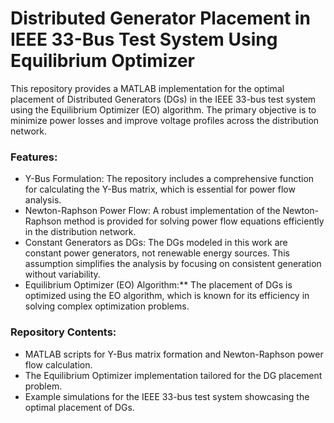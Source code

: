# Distributed Generator Placement in IEEE 33-Bus Test System Using Equilibrium Optimizer

This repository provides a MATLAB implementation for the optimal placement of Distributed Generators (DGs) in the IEEE 33-bus test system using the Equilibrium Optimizer (EO) algorithm. The primary objective is to minimize power losses and improve voltage profiles across the distribution network.

### Features:
- Y-Bus Formulation: The repository includes a comprehensive function for calculating the Y-Bus matrix, which is essential for power flow analysis.
- Newton-Raphson Power Flow: A robust implementation of the Newton-Raphson method is provided for solving power flow equations efficiently in the distribution network.
- Constant Generators as DGs: The DGs modeled in this work are constant power generators, not renewable energy sources. This assumption simplifies the analysis by focusing on consistent generation without variability.
- Equilibrium Optimizer (EO) Algorithm:** The placement of DGs is optimized using the EO algorithm, which is known for its efficiency in solving complex optimization problems.

### Repository Contents:
- MATLAB scripts for Y-Bus matrix formation and Newton-Raphson power flow calculation.
- The Equilibrium Optimizer implementation tailored for the DG placement problem.
- Example simulations for the IEEE 33-bus test system showcasing the optimal placement of DGs.

